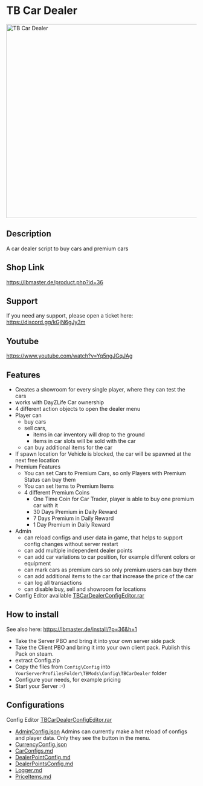 # TB Car Dealer

<img src="./Logo.jpeg" alt="TB Car Dealer" width="512"/>

## Description

A car dealer script to buy cars and premium cars

## Shop Link

https://lbmaster.de/product.php?id=36

## Support

If you need any support, please open a ticket here: https://discord.gg/kGjN6gJy3m

## Youtube

https://www.youtube.com/watch?v=Yq5ngJGqJAg

## Features

- Creates a showroom for every single player, where they can test the cars
- works with DayZLife Car ownership
- 4 different action objects to open the dealer menu
- Player can
    - buy cars
    - sell cars, 
      - items in car inventory will drop to the ground
      - items in car slots will be sold with the car
    - can buy additional items for the car
- If spawn location for Vehicle is blocked, the car will be spawned at the next free location
- Premium Features
  - You can set Cars to Premium Cars, so only Players with Premium Status can buy them
  - You can set Items to Premium Items
  - 4 different Premium Coins
    - One Time Coin for Car Trader, player is able to buy one premium car with it
    - 30 Days Premium in Daily Reward
    - 7 Days Premium in Daily Reward
    - 1 Day Premium in Daily Reward
- Admin
    - can reload configs and user data in game, that helps to support config changes without server restart
    - can add multiple independent dealer points
    - can add car variations to car position, for example different colors or equipment
    - can mark cars as premium cars so only premium users can buy them
    - can add additional items to the car that increase the price of the car
    - can log all transactions
    - can disable buy, sell and showroom for locations
- Config Editor available [TBCarDealerConfigEditor.rar](ConfigEditor/TBCarDealerConfigEditor.rar)

## How to install

See also here: https://lbmaster.de/install/?p=36&h=1

- Take the Server PBO and bring it into your own server side pack
- Take the Client PBO and bring it into your own client pack. Publish this Pack on steam.
- extract Config.zip
- Copy the files from `Config\Config` into `YourServerProfilesFolder\TBMods\Config\TBCarDealer` folder
- Configure your needs, for example pricing
- Start your Server :-)


## Configurations

Config Editor [TBCarDealerConfigEditor.rar](ConfigEditor/TBCarDealerConfigEditor.rar)

- [AdminConfig.json](../GlobalConfigs/Readme.md#adminconfigjson) Admins can currently make a hot reload of configs and player data. Only they see the button in the menu.
- [CurrencyConfig.json](../GlobalConfigs/Readme.md#currencyconfigjson)
- [CarConfigs.md](Configs/CarConfigs.md)
- [DealerPointConfig.md](Configs/DealerPointConfig.md)
- [DealerPointsConfig.md](Configs/DealerPointsConfig.md)
- [Logger.md](Configs/Logger.md)
- [PriceItems.md](Configs/PriceItems.md)
